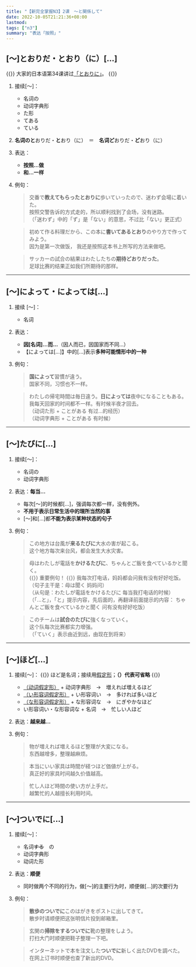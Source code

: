 ```yaml
---
title: "【新完全掌握N3】2课　〜と関係して"
date: 2022-10-05T21:21:36+08:00
lastmod: 
tags: ["n3"]
summary: "表达「按照」"
---
```


## [〜]とおりだ・とおり（に）[...]
{{<alert>}}
大家的日本语第34课讲过[「とおりに」](/minnano/34/#动词1た形名词のとおりに-动词2)。
{{</alert>}}
1. 接续[〜]：
    - 名词の
    - 动词字典形
    - た形
    - てある
    - ている
2. **名词のと**おりだ・**と**おり（に）　＝　**名词ど**おりだ・**ど**おり（に）
3. 表达：
    - **按照...做**
    - **和...一样**
4. 例句：
    > 交番で**教えてもらったとおりに**歩いていったので、迷わず会場に着いた。  
      按照交警告诉的方式走的，所以顺利找到了会场，没有迷路。  
     （「迷わず」中的「ず」是「ない」的意思，不过比「ない」更正式）

    > 初めて作る料理だから、この本に**書いてあるとおり**のやり方で作ってみよう。  
      因为是第一次做饭， 我还是按照这本书上所写的方法来做吧。
    
    > サッカーの試合の結果はわたしたちの**期待どおりだった**。  
      足球比赛的结果正如我们所期待的那样。


---
## [〜]によって・によっては[...]
1. 接续 [〜]：
    - 名词
1. 表达：
    - **因[名词]...而...**（因人而已，因国家而不同...）
    - 【によっては[...]】中的[...]表示**多种可能情形中的一种**
2. 例句：
    > **国によって**習慣が違う。  
      国家不同，习惯也不一样。

    > わたしの帰宅時間は毎日違う。**日によっては**夜中になることもある。  
      我每天回家的时间都不一样。有时候半夜才回去。  
     （动词た形 + ことがある 有过...的经历）  
     （动词字典形 + ことがある 有时候）

---
## [〜]たびに[...]
1. 接续[〜]：
    - 名词の
    - 动词字典形
2. 表达：**每当...**
    - 每次[〜]的时候都[...]，强调每次都一样，没有例外。
    - **不用于表示日常生活中的理所当然的事**
    - [〜]和[...]都**不能为表示某种状态的句子**
3. 例句：
    > この地方は台風が**来るたびに**大水の害が起こる。  
      这个地方每次来台风，都会发生大水灾害。

    > 母はわたしが電話を**かけるたびに**、ちゃんとご飯を食べているかと聞く。  
    {{<badge>}}
    重要例句！
    {{</badge>}}
      我每次打电话，妈妈都会问我有没有好好吃饭。  
     （句子主干是：母は聞く 妈妈问）  
     （从句是：わたしが電話をかけるたびに 每当我打电话的时候）  
     （「...と」，「と」提示内容，先后面的，再翻译前面提示的内容： ちゃんとご飯を食べているかと聞く 问有没有好好吃饭）

    > このチームは**試合のたびに**強くなっていく。  
      这个队每次比赛都实力增强。  
     （「ていく」表示由近到远，由现在到将来）

---
## [〜]ほど[...]
1. 接续[〜]：
{{<alert>}}
ほど是名词；接续用[假定形](/transform/if/)；**（）代表可省略**
{{</alert>}}
    - [（动词假定形）](/transform/if/#动词的假定形以ます形为变形基准) + 动词字典形　→　増えれば増えるほど
    - [（い形容词假定形）](/transform/if/#い形容词和ない形的假定形) + い形容词い　→　多ければ多いほど
    - [（な形容词假定形）](/transform/if/#な形容词和名词的假定形) + な形容词な　→　にぎやかなほど
    - い形容词い・な形容词な + 名词　→　忙しい人ほど
2. 表达：**越来越...**
3. 例句：
    > 物が増えれば増えるほど整理が大変になる。  
      东西越增多，整理越麻烦。

    > 本当にいい家具は時間が経つほど価値が上がる。  
      真正好的家具时间越久价值越高。

    > 忙し人ほど時間の使い方が上手だ。  
      越繁忙的人越擅长利用时间。

---
## [〜]ついでに[...]
1. 接续[〜]：
    - 名词~~する~~　の
    - 动词字典形
    - 动词た形
2. 表达：**顺便**
    - 同时做两个不同的行为，做[〜]的主要行为时，顺便做[...]的次要行为
3. 例句：
    > **散歩のついでに**このはがきをポストに出してきて。  
      散步时请顺便把这张明信片投到邮箱里。

    > 玄関の**掃除をするついでに**靴の整理をしよう。  
      打扫大门时顺便把鞋子整理一下吧。

    > インターネットで本を注文した**ついでに**新しく出たDVDを調べた。  
      在网上订书时顺便也查了新出的DVD。

